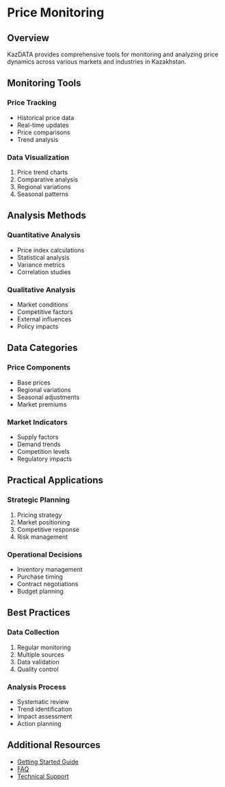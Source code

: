 # Price Monitoring

## Overview

KazDATA provides comprehensive tools for monitoring and analyzing price dynamics across various markets and industries in Kazakhstan.

## Monitoring Tools

### Price Tracking
- Historical price data
- Real-time updates
- Price comparisons
- Trend analysis

### Data Visualization
1. Price trend charts
2. Comparative analysis
3. Regional variations
4. Seasonal patterns

## Analysis Methods

### Quantitative Analysis
- Price index calculations
- Statistical analysis
- Variance metrics
- Correlation studies

### Qualitative Analysis
- Market conditions
- Competitive factors
- External influences
- Policy impacts

## Data Categories

### Price Components
- Base prices
- Regional variations
- Seasonal adjustments
- Market premiums

### Market Indicators
- Supply factors
- Demand trends
- Competition levels
- Regulatory impacts

## Practical Applications

### Strategic Planning
1. Pricing strategy
2. Market positioning
3. Competitive response
4. Risk management

### Operational Decisions
- Inventory management
- Purchase timing
- Contract negotiations
- Budget planning

## Best Practices

### Data Collection
1. Regular monitoring
2. Multiple sources
3. Data validation
4. Quality control

### Analysis Process
- Systematic review
- Trend identification
- Impact assessment
- Action planning

## Additional Resources

- [Getting Started Guide](../getting-started/quick-start.md)
- [FAQ](../getting-started/faq.md)
- [Technical Support](../support/contact.md)
